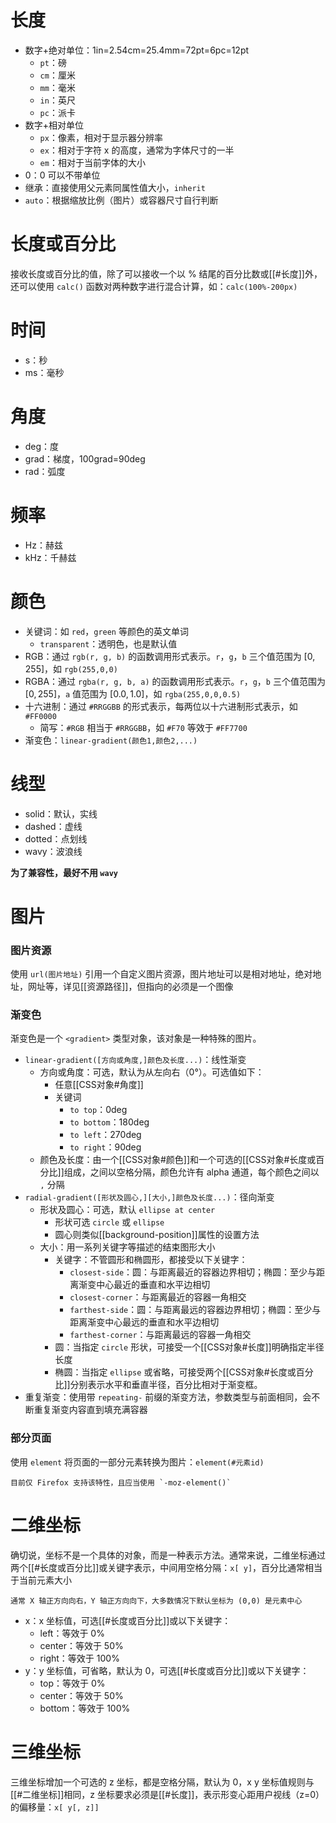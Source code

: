 # 长度

- 数字+绝对单位：1in=2.54cm=25.4mm=72pt=6pc=12pt
	- `pt`：磅
	- `cm`：厘米
	- `mm`：毫米
	- `in`：英尺
	- `pc`：派卡
- 数字+相对单位
	- `px`：像素，相对于显示器分辨率
	- `ex`：相对于字符 x 的高度，通常为字体尺寸的一半
	- `em`：相对于当前字体的大小
- 0：0 可以不带单位
- 继承：直接使用父元素同属性值大小，`inherit`
- `auto`：根据缩放比例（图片）或容器尺寸自行判断

# 长度或百分比

接收长度或百分比的值，除了可以接收一个以 % 结尾的百分比数或[[#长度]]外，还可以使用 `calc()` 函数对两种数字进行混合计算，如：`calc(100%-200px)`

# 时间

- s：秒
- ms：毫秒

# 角度

- deg：度
- grad：梯度，100grad=90deg
- rad：弧度

# 频率

- Hz：赫兹
- kHz：千赫兹

# 颜色

- 关键词：如 `red`，`green` 等颜色的英文单词
	- `transparent`：透明色，也是默认值
- RGB：通过 `rgb(r, g, b)` 的函数调用形式表示。`r`，`g`，`b` 三个值范围为 $[0,255]$，如 `rgb(255,0,0)`
- RGBA：通过 `rgba(r, g, b, a)` 的函数调用形式表示。`r`，`g`，`b` 三个值范围为 $[0,255]$，`a` 值范围为 $[0.0,1.0]$，如 `rgba(255,0,0,0.5)`
- 十六进制：通过 `#RRGGBB` 的形式表示，每两位以十六进制形式表示，如 `#FF0000`
	- 简写：`#RGB` 相当于 `#RRGGBB`，如 `#F70` 等效于 `#FF7700`
- 渐变色：`linear-gradient(颜色1,颜色2,...)`

# 线型

- solid：默认，实线
- dashed：虚线
- dotted：点划线
- wavy：波浪线

**为了兼容性，最好不用 `wavy`**

# 图片

### 图片资源

使用 `url(图片地址)` 引用一个自定义图片资源，图片地址可以是相对地址，绝对地址，网址等，详见[[资源路径]]，但指向的必须是一个图像

### 渐变色

渐变色是一个 `<gradient>` 类型对象，该对象是一种特殊的图片。
- `linear-gradient([方向或角度,]颜色及长度...)`：线性渐变
	- 方向或角度：可选，默认为从左向右（0°）。可选值如下：
		- 任意[[CSS对象#角度]]
		- 关键词
			- `to top`：0deg
			- `to bottom`：180deg
			- `to left`：270deg
			- `to right`：90deg
	- 颜色及长度：由一个[[CSS对象#颜色]]和一个可选的[[CSS对象#长度或百分比]]组成，之间以空格分隔，颜色允许有 alpha 通道，每个颜色之间以 `,` 分隔
- `radial-gradient([形状及圆心,][大小,]颜色及长度...)`：径向渐变
	- 形状及圆心：可选，默认 `ellipse at center`
		- 形状可选 `circle` 或 `ellipse`
		- 圆心则类似[[background-position]]属性的设置方法
	- 大小：用一系列关键字等描述的结束图形大小
		- 关键字：不管圆形和椭圆形，都接受以下关键字：
			- `closest-side`：圆：与距离最近的容器边界相切；椭圆：至少与距离渐变中心最近的垂直和水平边相切
			- `closest-corner`：与距离最近的容器一角相交
			- `farthest-side`：圆：与距离最远的容器边界相切；椭圆：至少与距离渐变中心最远的垂直和水平边相切
			- `farthest-corner`：与距离最远的容器一角相交
		- 圆：当指定 `circle` 形状，可接受一个[[CSS对象#长度]]明确指定半径长度
		- 椭圆：当指定 `ellipse` 或省略，可接受两个[[CSS对象#长度或百分比]]分别表示水平和垂直半径，百分比相对于渐变框。
- 重复渐变：使用带 `repeating-` 前缀的渐变方法，参数类型与前面相同，会不断重复渐变内容直到填充满容器

### 部分页面

使用 `element` 将页面的一部分元素转换为图片：`element(#元素id)`

```ad-danger
目前仅 Firefox 支持该特性，且应当使用 `-moz-element()`
```

# 二维坐标

确切说，坐标不是一个具体的对象，而是一种表示方法。通常来说，二维坐标通过两个[[#长度或百分比]]或关键字表示，中间用空格分隔：`x[ y]`，百分比通常相当于当前元素大小
```ad-note
通常 X 轴正方向向右，Y 轴正方向向下，大多数情况下默认坐标为 (0,0) 是元素中心
```
- x：x 坐标值，可选[[#长度或百分比]]或以下关键字：
	- left：等效于 0%
	- center：等效于 50%
	- right：等效于 100%
- y：y 坐标值，可省略，默认为 0，可选[[#长度或百分比]]或以下关键字：
	- top：等效于 0%
	- center：等效于 50%
	- bottom：等效于 100%

# 三维坐标

三维坐标增加一个可选的 z 坐标，都是空格分隔，默认为 0，x y 坐标值规则与[[#二维坐标]]相同，z 坐标要求必须是[[#长度]]，表示形变心距用户视线（z=0）的偏移量：`x[ y[, z]]`